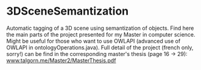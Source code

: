 # 3DSceneSemantization
Automatic tagging of a 3D scene using semantization of objects. Find here the main parts of the project presented for my Master in computer science. Might be useful for those who want to use OWLAPI (advanced use of OWLAPI in ontologyOperations.java).
Full detail of the project (french only, sorry!) can be find in the corresponding master's thesis (page 16 -> 29):
www.talgorn.me/Master2/MasterThesis.pdf


